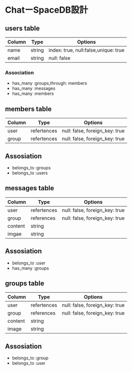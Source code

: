 # ChatーSpaceDB設計

## users table

|Column|Type|Options|
|------|----|-------|
|name|string|index: true, null:false,unique: true|
|email|string|null: false|

### Association
- has_many :groups,through: members
- has_many :messages
- has_many :members


## members table
|Column|Type|Options|
|------|----|-------|
|user|refertences|null: false, foreign_key: true|
|group|refertences|null: false, foreign_key: true|

## Assosiation
- belongs_to :groups
- belongs_to :users



## messages table
|Column|Type|Options|
|------|----|-------|
|user|refertences|null: false, foreign_key: true|
|group|references|null: false, foreign_key: true|
|content|string|
|imgae|string|

## Assosiation
- belongs_to :user
- has_many :groups


## groups table
Column|Type|Options|
|------|----|-------|
|user|refertences|null: false, foreign_key: true|
|group|references|null: false, foreign_key: true|
|content|string|
|image|string|

## Assosiation
- belongs_to :group
- belongs_to :user

